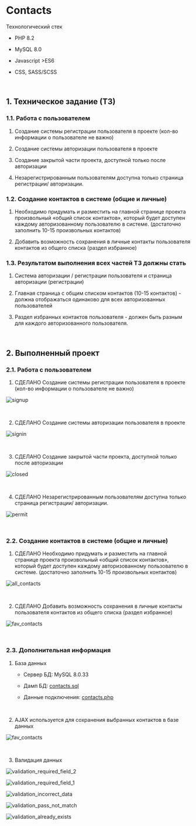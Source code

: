
&nbsp;

# Contacts

Технологический стек

* PHP 8.2

* MySQL 8.0

* Javascript >ES6

* CSS, SASS/SCSS

&nbsp;

## 1. Техническое задание (ТЗ)

### 1.1. Работа с пользователем

1. Создание системы регистрации пользователя в проекте (кол-во информации о пользователе не важно)

2. Создание системы авторизации пользователя в проекте

3. Создание закрытой части проекта, доступной только после авторизации

4. Незарегистрированным пользователям доступна только страница регистрации/ авторизации.

### 1.2. Создание контактов в системе (общие и личные)

1. Необходимо придумать и разместить на главной странице проекта произвольный «общий список контактов», который будет доступен каждому авторизованному пользователю в системе. (достаточно заполнить 10-15 произвольных контактов)

2. Добавить возможность сохранения в личные контакты пользователя контактов из общего списка (раздел избранное)

### 1.3. Результатом выполнения всех частей ТЗ должны стать

1. Система авторизации / регистрации пользователя и страница авторизации (регистрации)

2. Главная страница с общим списком контактов (10-15 контактов) - должна отображаться одинаково для всех авторизованных пользователей

3. Раздел избранных контактов пользователя - должен быть разным для каждого авторизованного пользователя.

&nbsp;

## 2. Выполненный проект

### 2.1. Работа с пользователем

1. СДЕЛАНО Создание системы регистрации пользователя в проекте (кол-во информации о пользователе не важно)

![signup](screenshot/signup.jpg)

&nbsp;

2. СДЕЛАНО Создание системы авторизации пользователя в проекте

![signin](screenshot/signin.jpg)

&nbsp;

3. СДЕЛАНО Создание закрытой части проекта, доступной только после авторизации

![closed](screenshot/closed.jpg)

&nbsp;

4. СДЕЛАНО Незарегистрированным пользователям доступна только страница регистрации/ авторизации.

![permit](screenshot/permit.jpg)

&nbsp;

### 2.2. Создание контактов в системе (общие и личные)

1. СДЕЛАНО Необходимо придумать и разместить на главной странице проекта произвольный «общий список контактов», который будет доступен каждому авторизованному пользователю в системе. (достаточно заполнить 10-15 произвольных контактов)

![all_contacts](screenshot/all_contacts.jpg)

&nbsp;

2. СДЕЛАНО Добавить возможность сохранения в личные контакты пользователя контактов из общего списка (раздел избранное)

![fav_contacts](screenshot/fav_contacts.jpg)

&nbsp;

### 2.3. Дополнительная информация

1. База данных

    - Сервер БД: MySQL 8.0.33

    - Дамп БД: [contacts.sql](contacts.sql)

    - Данные подключения: [contacts.php](include/contacts.php)

&nbsp;

2. AJAX используется для сохранения выбранных контактов в базе данных

![fav_contacts](screenshot/ajax_fav_update.jpg)

&nbsp;

3. Валидация данных

![validation_required_field_2](screenshot/validation_required_field_2.jpg)

![validation_required_field_1](screenshot/validation_required_field_1.jpg)

![validation_incorrect_data](screenshot/validation_incorrect_data.jpg)

![validation_pass_not_match](screenshot/validation_pass_not_match.jpg)

![validation_already_exists](screenshot/validation_already_exists.jpg)
